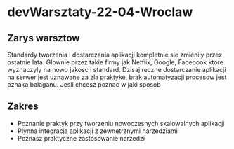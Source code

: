 # devWarsztaty-22-04-Wroclaw

## Zarys warsztow

Standardy tworzenia i dostarczania aplikacji kompletnie sie zmienily przez ostatnie lata. Glownie przez takie firmy jak Netflix, Google, Facebook ktore wyznaczyly na nowo jakosc i standard. Dzisaj reczne dostarczanie aplikacji na serwer jest uznawane za zla praktyke, brak automatyzacji procesow jest oznaka balaganu. Jesli chcesz poznac w jaki sposob  

## Zakres

* Poznanie praktyk przy tworzeniu nowoczesnych skalowalnych aplikacji
* Plynna integracja aplikacji z zewnetrznymi narzedziami
* Poznasz praktyczne zastosowanie narzedzi 